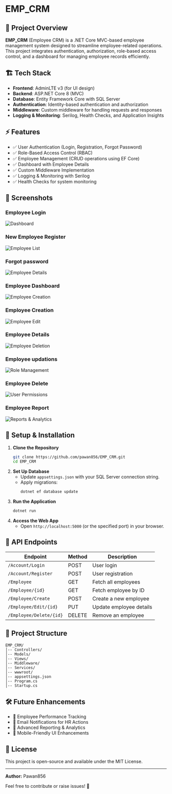 # EMP_CRM

## 📌 Project Overview
**EMP_CRM** (Employee CRM) is a .NET Core MVC-based employee management system designed to streamline employee-related operations. This project integrates authentication, authorization, role-based access control, and a dashboard for managing employee records efficiently.

## 🏗️ Tech Stack
- **Frontend**: AdminLTE v3 (for UI design)
- **Backend**: ASP.NET Core 8 (MVC)
- **Database**: Entity Framework Core with SQL Server
- **Authentication**: Identity-based authentication and authorization
- **Middleware**: Custom middleware for handling requests and responses
- **Logging & Monitoring**: Serilog, Health Checks, and Application Insights

## ⚡ Features
- ✅ User Authentication (Login, Registration, Forgot Password)
- ✅ Role-Based Access Control (RBAC)
- ✅ Employee Management (CRUD operations using EF Core)
- ✅ Dashboard with Employee Details
- ✅ Custom Middleware Implementation
- ✅ Logging & Monitoring with Serilog
- ✅ Health Checks for system monitoring

## 📸 Screenshots

### Employee Login
![Dashboard](https://github.com/pawan856/EMP_CRM/blob/master/EMP_CRM/wwwroot/Images/Emp_CRM1.jpeg)

### New Employee Register
![Employee List](https://github.com/pawan856/EMP_CRM/blob/master/EMP_CRM/wwwroot/Images/EMP_CRM2.jpeg)

### Forgot password
![Employee Details](https://github.com/pawan856/EMP_CRM/blob/master/EMP_CRM/wwwroot/Images/Emp_CRM3.jpeg)

### Employee Dashboard
![Employee Creation](https://github.com/pawan856/EMP_CRM/blob/master/EMP_CRM/wwwroot/Images/Emp_CRM4.jpeg)

### Employee Creation
![Employee Edit](https://github.com/pawan856/EMP_CRM/blob/master/EMP_CRM/wwwroot/Images/Emp_CRM5.jpeg)

### Employee Details
![Employee Deletion](https://github.com/pawan856/EMP_CRM/blob/master/EMP_CRM/wwwroot/Images/Emp_CRM6.jpeg)

### Employee updations
![Role Management](https://github.com/pawan856/EMP_CRM/blob/master/EMP_CRM/wwwroot/Images/Emp_CRM7.jpeg)

### Employee Delete
![User Permissions](https://github.com/pawan856/EMP_CRM/blob/master/EMP_CRM/wwwroot/Images/Emp_CRM8.jpeg)

###  Employee Report
![Reports & Analytics](https://github.com/pawan856/EMP_CRM/blob/master/EMP_CRM/wwwroot/Images/Emp_CRM9.jpeg)

## 🚀 Setup & Installation
1. **Clone the Repository**
   ```sh
   git clone https://github.com/pawan856/EMP_CRM.git
   cd EMP_CRM
   ```
2. **Set Up Database**
   - Update `appsettings.json` with your SQL Server connection string.
   - Apply migrations:
     ```sh
     dotnet ef database update
     ```
3. **Run the Application**
   ```sh
   dotnet run
   ```
4. **Access the Web App**
   - Open `http://localhost:5000` (or the specified port) in your browser.

## 🔗 API Endpoints
| Endpoint              | Method | Description                 |
|----------------------|--------|-----------------------------|
| `/Account/Login`     | POST   | User login                  |
| `/Account/Register`  | POST   | User registration           |
| `/Employee`          | GET    | Fetch all employees         |
| `/Employee/{id}`     | GET    | Fetch employee by ID        |
| `/Employee/Create`   | POST   | Create a new employee       |
| `/Employee/Edit/{id}`| PUT    | Update employee details     |
| `/Employee/Delete/{id}` | DELETE | Remove an employee     |

## 📂 Project Structure
```
EMP_CRM/
│-- Controllers/
│-- Models/
│-- Views/
│-- Middleware/
│-- Services/
│-- wwwroot/
│-- appsettings.json
│-- Program.cs
│-- Startup.cs
```

## 🛠️ Future Enhancements
- 📌 Employee Performance Tracking
- 📌 Email Notifications for HR Actions
- 📌 Advanced Reporting & Analytics
- 📌 Mobile-Friendly UI Enhancements

## 📜 License
This project is open-source and available under the MIT License.

---
**Author:** Pawan856

Feel free to contribute or raise issues! 🚀

